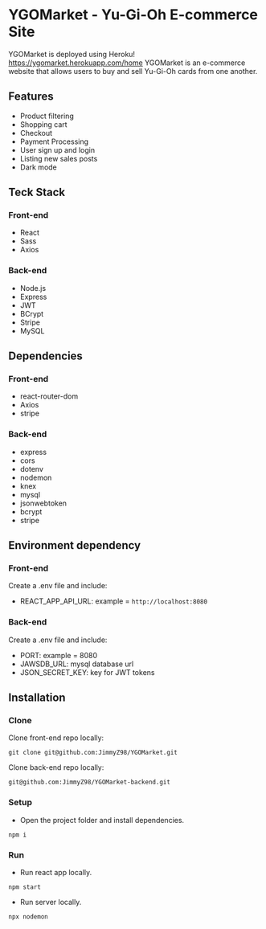 # YGOMarket - Yu-Gi-Oh E-commerce Site

YGOMarket is deployed using Heroku! https://ygomarket.herokuapp.com/home
YGOMarket is an e-commerce website that allows users to buy and sell Yu-Gi-Oh cards from one another.

## Features

- Product filtering
- Shopping cart
- Checkout
- Payment Processing
- User sign up and login
- Listing new sales posts
- Dark mode

## Teck Stack

### Front-end

- React
- Sass
- Axios

### Back-end

- Node.js
- Express
- JWT
- BCrypt
- Stripe
- MySQL

## Dependencies

### Front-end

- react-router-dom
- Axios
- stripe

### Back-end

- express
- cors
- dotenv
- nodemon
- knex
- mysql
- jsonwebtoken
- bcrypt
- stripe

## Environment dependency

### Front-end

Create a .env file and include:

- REACT_APP_API_URL: example = `http://localhost:8080`

### Back-end

Create a .env file and include:

- PORT: example = 8080
- JAWSDB_URL: mysql database url
- JSON_SECRET_KEY: key for JWT tokens

## Installation

### Clone

Clone front-end repo locally:

`git clone git@github.com:JimmyZ98/YGOMarket.git`

Clone back-end repo locally:

`git@github.com:JimmyZ98/YGOMarket-backend.git`

### Setup

- Open the project folder and install dependencies.

`npm i`

### Run

- Run react app locally.

`npm start`

- Run server locally.

`npx nodemon`
